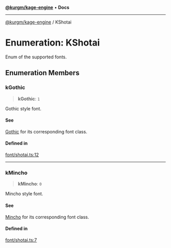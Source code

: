 [**@kurgm/kage-engine**](../README.md) • **Docs**

***

[@kurgm/kage-engine](../README.md) / KShotai

# Enumeration: KShotai

Enum of the supported fonts.

## Enumeration Members

### kGothic

> **kGothic**: `1`

Gothic style font.

#### See

[Gothic](../classes/Gothic.md) for its corresponding font class.

#### Defined in

[font/shotai.ts:12](https://github.com/kurgm/kage-engine/blob/master/src/font/shotai.ts#L12)

***

### kMincho

> **kMincho**: `0`

Mincho style font.

#### See

[Mincho](../classes/Mincho.md) for its corresponding font class.

#### Defined in

[font/shotai.ts:7](https://github.com/kurgm/kage-engine/blob/master/src/font/shotai.ts#L7)
